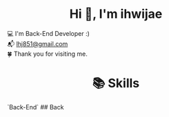 

<h1 align="center">Hi 👋, I'm ihwijae</h1>


💻 I'm Back-End Developer :)<br>
📬 lhj851@gmail.com<br>
🍀 Thank you for visiting me.<br>


<div align=center><h1>📚 Skills</h1></div>
`Back-End`
## Back


